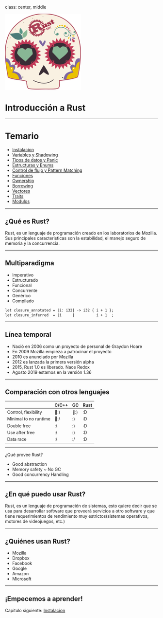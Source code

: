 class: center, middle

<img src="../assets/images/rustmx-logo.svg" alt="RustMX" width="250rem" height="auto">

# Introducción a Rust

---

# Temario

- [Instalacion](../01-instalacion/index.html)
- [Variables y Shadowing](../02-variables/index.html)
- [Tipos de datos y Panic](../03-sintaxis/index.html)
- [Estructuras y Enums](../04-enums/index.html)
- [Control de flujo y Pattern Matching](../05-control-flujo/index.html)
- [Funciones](../06-funciones/index.html)
- [Ownership](../07-ownership/index.html)
- [Borrowing](../08-borrowing/index.html)
- [Vectores](../09-vectores/index.html)
- [Traits](../10-traits/index.html)
- [Modulos](../11-modulos/index.html)


---

## ¿Qué es Rust?

Rust, es un lenguaje de programación creado en los laboratorios de Mozilla. Sus 
principales caracteristicas son la estabilidad, el manejo seguro de memoria y la 
concurrencia.

---

## Multiparadigma

- Imperativo
- Estructurado
- Funcional
- Concurrente
- Genérico
- Compilado

```fn  function            (i: i32) -> i32 { i + 1 }
let closure_annotated = |i: i32| -> i32 { i + 1 };
let closure_inferred  = |i     |          i + 1  ;
```

---

## Línea temporal

- Nació en 2006 como un proyecto de personal de Graydon Hoare
- En 2009 Mozilla empieza a patrocinar el proyecto
- 2010 es anunciado por Mozilla
- 2012 es lanzada la primera versión alpha
- 2015, Rust 1.0 es liberado. Nace Redox
- Agosto 2019 estamos en la versión 1.36

---
## Comparación con otros lenguajes

|                       | C/C++ | GC    | Rust |
| --------------------- | ----- | ----- | ---- |
| Control, flexibility  | 🎉:) | 🤷:) | :D |
| Minimal to no runtime | 🎉:/| :) | :D |
| Double free           | :/ | :) | :D |
| Use after free        | :/ | :) | :D |
| Data race             | :/ | :/ | :D |

---

¿Qué provee Rust?

- Good abstraction
- Memory safety ~ No GC
- Good concurrency Handling

---
## ¿En qué puedo usar Rust?

Rust, es un lenguaje de programación de sistemas, esto quiere decir que se usa 
para desarrollar software que proveerá servicios a otro software y que tiene 
requerimientos de rendimiento muy estrictos(sistemas operativos, motores de 
videojuegos, etc.)

---

## ¿Quiénes usan Rust?

- Mozilla
- Dropbox
- Facebook
- Google
- Amazon
- Microsoft

---

## ¡Empecemos a aprender!

Capitulo siguiente: [Instalacion](../01-instalacion/index.html)
